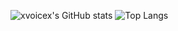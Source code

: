 ![xvoicex's GitHub stats](https://github-readme-stats.vercel.app/api?username=xvoicex&show_icons=true&theme=nord) 
![Top Langs](https://github-readme-stats.vercel.app/api/top-langs/?username=xvoicex&layout=compact&hide=vue,css,scss,html,Dockerfile&langs_count=8&show_icons=true&theme=nord)
